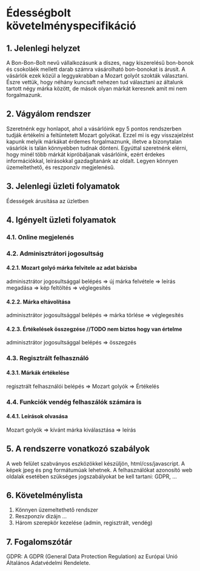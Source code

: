 # Édességbolt követelményspecifikáció

## 1. Jelenlegi helyzet

A Bon-Bon-Bolt nevű vállalkozásunk a díszes, nagy kiszerelésű bon-bonok és csokoláék mellett darab számra vásárolható bon-bonokat is árusít. A vásárlók ezek közül a leggyakrabban a Mozart golyót szokták választani. Észre vettük, hogy néhány kuncsaft nehezen tud választani az általunk tartott négy márka között, de mások olyan márkát keresnek amit mi nem forgalmazunk.

## 2. Vágyálom rendszer

Szeretnénk egy honlapot, ahol a vásárlóink egy 5 pontos rendszerben tudják értékelni a feltüntetett Mozart golyókat. Ezzel mi is egy visszajelzést kapunk melyik márkákat érdemes forgalmaznunk, illetve a bizonytalan vásárlók is talán könnyebben tudnak dönteni. Egyúttal szeretnénk elérni, hogy minél több márkát kipróbáljanak vásárlóink, ezért érdekes információkkal, leírásokkal gazdagítanánk az oldalt. Legyen könnyen üzemeltethető, és reszponzív megjelenésű.

## 3. Jelenlegi üzleti folyamatok

Édességek árusítása az üzletben

## 4. Igényelt üzleti folyamatok

### 4.1. Online megjelenés

### 4.2. Adminisztrátori jogosultság

#### 4.2.1. Mozart golyó márka felvitele az adat bázisba

adminisztrátor jogosultsággal belépés => új márka felvétele => leírás megadása => kép feltöltés => véglegesítés

#### 4.2.2. Márka eltávolítása

adminisztrátor jogosultsággal belépés => márka törlése => véglegesítés

#### 4.2.3. Értékelések összegzése //TODO nem biztos hogy van értelme

adminisztrátor jogosultsággal belépés => összegzés

### 4.3. Regisztrált felhasználó

#### 4.3.1. Márkák értékelése

regisztrált felhasználói belépés => Mozart golyók => Értékelés

### 4.4. Funkciók vendég felhaszálók számára is

#### 4.4.1. Leírások olvasása

Mozart golyók => kívánt márka kiválasztása => leírás

## 5. A rendszerre vonatkozó szabályok

A web felület szabványos eszközökkel készüljön, html/css/javascript. A képek jpeg és png formátumúak lehetnek. A felhasználókat azonosító web oldalak esetében szükséges jogszabályokat be kell tartani: GDPR, ...

## 6. Követelménylista

1. Könnyen üzemeltethető rendszer
2. Reszponzív dizájn ...
3. Három szerepkör kezelése (admin, regisztrált, vendég)

## 7. Fogalomszótár

GDPR: A GDPR (General Data Protection Regulation) az Európai Unió Általános Adatvédelmi Rendelete.
